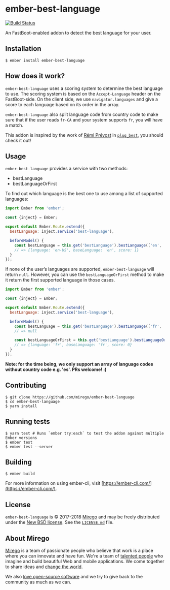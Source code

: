 # ember-best-language

[![Build Status](https://travis-ci.org/mirego/ember-best-language.svg?branch=master)](https://travis-ci.org/mirego/ember-best-language)

An FastBoot-enabled addon to detect the best language for your user.

## Installation

```shell
$ ember install ember-best-language
```

## How does it work?

`ember-best-language` uses a scoring system to determine the best language to use. The scoring system is based on the `Accept-Language` header on the FastBoot-side. On the client side, we use `navigator.languages` and give a score to each language based on its order in the array.

`ember-best-language` also split language code from country code to make sure that if the user reads `fr-CA` and your system supports `fr`, you will have a match.

This addon is inspired by the work of [Rémi Prévost](https://github.com/remiprev) in [`plug_best`](https://github.com/remiprev/plug_best), you should check it out!

## Usage

`ember-best-language` provides a service with two methods:

- bestLanguage
- bestLanguageOrFirst

To find out which language is the best one to use among a list of supported languages:

```js
import Ember from 'ember';

const {inject} = Ember;

export default Ember.Route.extend({
  bestLanguage: inject.service('best-language'),

  beforeModel() {
    const bestLanguage = this.get('bestLanguage').bestLanguage(['en', 'fr']);
    // => {language: 'en-US', baseLanguage: 'en', score: 1}
  }
});
```

If none of the user’s languages are supported, `ember-best-language` will return `null`. However, you can use the `bestLanguageOrFirst` method to make it return the first supported language in those cases.

```js
import Ember from 'ember';

const {inject} = Ember;

export default Ember.Route.extend({
  bestLanguage: inject.service('best-language'),

  beforeModel() {
    const bestLanguage = this.get('bestLanguage').bestLanguage(['fr', 'de']);
    // => null

    const bestLanguageOrFirst = this.get('bestLanguage').bestLanguageOrFirst(['fr', 'de']);
    // => {language: 'fr', baseLanguage: 'fr', score: 0}
  }
});
```

__Note: for the time being, we only support an array of language codes without country code e.g. 'es'. PRs welcome! :)__

## Contributing

```shell
$ git clone https://github.com/mirego/ember-best-language
$ cd ember-best-language
$ yarn install
```

## Running tests

```shell
$ yarn test # Runs `ember try:each` to test the addon against multiple Ember versions
$ ember test
$ ember test --server
```

## Building

```shell
$ ember build
```

For more information on using ember-cli, visit [https://ember-cli.com/](https://ember-cli.com/).

## License

`ember-best-language` is © 2017-2018 [Mirego](http://www.mirego.com) and may be freely distributed under the [New BSD license](http://opensource.org/licenses/BSD-3-Clause).
See the [`LICENSE.md`](https://github.com/mirego/ember-best-language/blob/master/LICENSE.md) file.

## About Mirego

[Mirego](http://mirego.com) is a team of passionate people who believe that work is a place where you can innovate and have fun. We're a team of [talented people](http://life.mirego.com) who imagine and build beautiful Web and mobile applications. We come together to share ideas and [change the world](http://mirego.org).

We also [love open-source software](http://open.mirego.com) and we try to give back to the community as much as we can.
